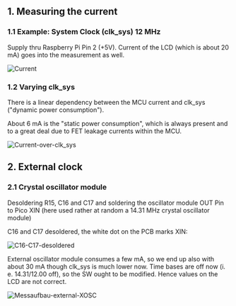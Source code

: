 ## 1. Measuring the current 

### 1.1 Example: System Clock (clk_sys) 12 MHz

Supply thru Raspberry Pi Pin 2 (+5V). Current of the LCD (which is about 20 mA) goes into the measurement as well.

![Current](https://github.com/Florian-Wilhelm/Raspberry-Pi/assets/77980708/4b91a263-de49-49b2-8b87-8083b41b6474)

### 1.2 Varying clk_sys

There is a linear dependency between the MCU current and clk_sys ("dynamic power consumption"). 

About 6 mA is the "static power consumption", which is always present and to a great deal due to FET leakage currents within the MCU.

![Current-over-clk_sys](https://github.com/Florian-Wilhelm/Raspberry-Pi/assets/77980708/1136ca16-1971-4c13-b5f3-f4026da0bb4b)

## 2. External clock 

### 2.1 Crystal oscillator module

Desoldering R15, C16 and C17 and soldering the oscillator module OUT Pin to Pico XIN (here used rather at random a 14.31 MHz crystal oscillator module)

C16 and C17 desoldered, the white dot on the PCB marks XIN: 

![C16-C17-desoldered](https://github.com/Florian-Wilhelm/Raspberry-Pi/assets/77980708/5ee4b716-3b39-4c45-8445-ca2fb8c15b44)

External oscillator module consumes a few mA, so we end up also with about 30 mA though clk_sys is much lower now. 
Time bases are off now (i. e. 14.31/12.00 off), so the SW ought to be modified. Hence values on the LCD are not correct.

![Messaufbau-external-XOSC](https://github.com/Florian-Wilhelm/Raspberry-Pi/assets/77980708/34edceb0-7f22-4186-aea1-b09cffbaf87f)
